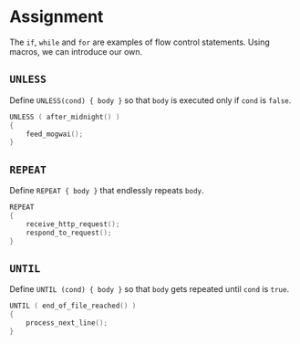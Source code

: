 # Assignment

The `if`, `while` and `for` are examples of flow control statements.
Using macros, we can introduce our own.

## `UNLESS`

Define `UNLESS(cond) { body }` so that `body` is executed only if `cond` is `false`.

```c++
UNLESS ( after_midnight() )
{
    feed_mogwai();
}
```

## `REPEAT`

Define `REPEAT { body }` that endlessly repeats `body`.

```c++
REPEAT
{
    receive_http_request();
    respond_to_request();
}
```

## `UNTIL`

Define `UNTIL (cond) { body }` so that `body` gets repeated until `cond` is `true`.

```c++
UNTIL ( end_of_file_reached() )
{
    process_next_line();
}
```
